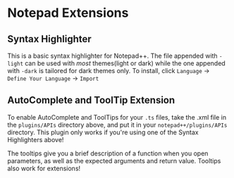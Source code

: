 # Notepad Extensions

## Syntax Highlighter
This is a basic syntax highlighter for Notepad++. The file appended with `-light` can be used with *most* themes(light or dark) while the one appended with `-dark` is tailored for dark themes only. To install, click `Language` -> `Define Your Language` -> `Import`

## AutoComplete and ToolTip Extension
To enable AutoComplete and ToolTips for your `.ts` files, take the .xml file in the `plugins/APIs` directory above, and put it in your `notepad++/plugins/APIs` directory. This plugin only works if you're using one of the Syntax Highlighters above!

The tooltips give you a brief description of a function when you open parameters, as well as the expected arguments and return value. Tooltips also work for extensions!
